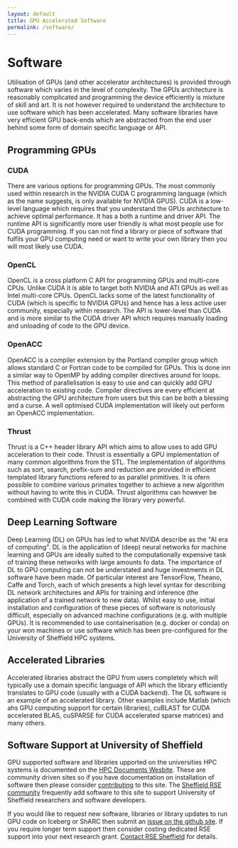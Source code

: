 ```yaml
---
layout: default
title: GPU Accelerated Software
permalink: /software/
---
```


# Software #

Utilisation of GPUs (and other accelerator architectures) is provided through software which varies in the level of complexity. The GPUs architecture is reasonably complicated and programming the device efficiently is mixture of skill and art. It is not however required to understand the architecture to use software which has been accelerated. Many software libraries have very efficient GPU back-ends which are abstracted from the end user behind some form of domain specific language or API. 

## Programming GPUs ##


### CUDA ###

There are various options for programming GPUs. The most commonly used within research in the NVIDIA CUDA C programming language (which as the name suggests, is only available for NVIDIA GPUS). CUDA is a low-level language which requires that you understand the GPUs architecture to achieve optimal performance. It has a both a runtime and driver API. The runtime API is significantly more user friendly is what most people use for CUDA programming. If you can not find a library or piece of software that fulfils your GPU computing need or want to write your own library then you will most likely use CUDA.

### OpenCL ###

OpenCL is a cross platform C API for programming GPUs and multi-core CPUs. Unlike CUDA it is able to target both NVIDIA and ATI GPUs as well as Intel multi-core CPUs. OpenCL lacks some of the latest functionality of CUDA (which is specific to NVIDIA GPUs) and hence has a less active user community, especially within research. The API is lower-level than CUDA and is more similar to the CUDA driver API which requires manually loading and unloading of code to the GPU device. 

### OpenACC ###

OpenACC is a compiler extension by the Portland compiler group which allows standard C or Fortran code to be compiled for GPUs. This is done inn a similar way to OpenMP by adding compiler directives around for loops. This method of parallelisation is easy to use and can quickly add GPU acceleration to existing code. Compiler directives are every efficient at abstracting the GPU architecture from users but this can be both a blessing and a curse. A well optimised CUDA implementation will likely out perform an OpenACC implementation.

### Thrust ###

Thrust is a C++ header library API which aims to allow uses to add GPU acceleration to their code. Thrust is essentially a GPU implementation of many common algorithms from the STL. The implementation of algorithms such as sort, search, prefix-sum and reduction are provided in efficient templated library functions refered to as parallel primitives. It is ofern possible to combine various primates together to achieve a new algorithm without having to write this in CUDA. Thrust algorithms can however be combined with CUDA code making the library very powerful.


## Deep Learning Software ##

Deep Learning (DL) on GPUs has led to what NVIDA describe as the "AI era of computing". DL is the application of (deep) neural networks for machine learning and GPUs are ideally suited to the computationally expensive task of training these networks with large amounts fo data. The importance of DL to GPU computing can not be understated and huge investments in DL software have been made. Of particular interest are TensorFlow, Theano, Caffe and Torch, each of which presents a high level syntax for describing DL network architectures and APIs for training and inference (the application of a trained network to new data). Whilst easy to use, initial installation and configuration of these pieces of software is notoriously difficult, especially on advanced machine configurations (e.g. with multiple GPUs). It is recommended to use containerisation (e.g. docker or conda) on your won machines or use software which has been pre-configured for the University of Sheffield HPC systems.


## Accelerated Libraries ##

Accelerated libraries abstract the GPU from users completely which will typically use a domain specific language of API which the library efficiently translates to GPU code (usually with a CUDA backend). The DL software is an example of an accelerated library. Other examples include Matlab (which ahs GPU computing support for certain libraries), cuBLAST for CUDA accelerated BLAS, cuSPARSE for CUDA accelerated sparse matrices) and many others.


## Software Support at University of Sheffield ##

GPU supported software and libraries upported on the universities HPC systems is documented on the [HPC Documents Wesbite](http://docs.hpc.shef.ac.uk/). These are community driven sites so if you have documentation on installation of software then please consider [contributing](https://github.com/rcgsheffield/iceberg_software) to this site. The [Sheffield RSE community](http://www.rse.shef.ac.uk) frequently add software to this site to support University of Sheffield researchers and software developers.

If you would like to request new software, libraries or library updates to run GPU code on Iceberg or ShARC then submit an [issue on the github site](https://github.com/rcgsheffield/iceberg_software/issues). If you require longer term support then consider costing dedicated RSE support into your next research grant. [Contact RSE Sheffield](http://www.rse.shef.ac.uk/contact) for details.
 
